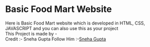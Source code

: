 # Basic Food Mart Website
Here is Basic Food Mart website which is developed in HTML, CSS, JAVASCRIPT and you can also use this as your project<br>
This Project is made by -<br>
Credit :- Sneha Gupta
Follow Him :-<a href="https://github.com/snehagupta126">Sneha Gupta</a>
